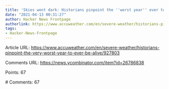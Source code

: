 ```yaml
---
title: 'Skies went dark: Historians pinpoint the ''worst year'' ever to be alive'
date: "2021-04-13 00:31:27"
author: Hacker News Frontpage
authorlink: https://www.accuweather.com/en/severe-weather/historians-pinpoint-the-very-worst-year-to-ever-be-alive/927803
tags:
- Hacker-News-Frontpage
---
```


<p>Article URL: <a href="https://www.accuweather.com/en/severe-weather/historians-pinpoint-the-very-worst-year-to-ever-be-alive/927803">https://www.accuweather.com/en/severe-weather/historians-pinpoint-the-very-worst-year-to-ever-be-alive/927803</a></p>
<p>Comments URL: <a href="https://news.ycombinator.com/item?id=26786838">https://news.ycombinator.com/item?id=26786838</a></p>
<p>Points: 67</p>
<p># Comments: 67</p>
